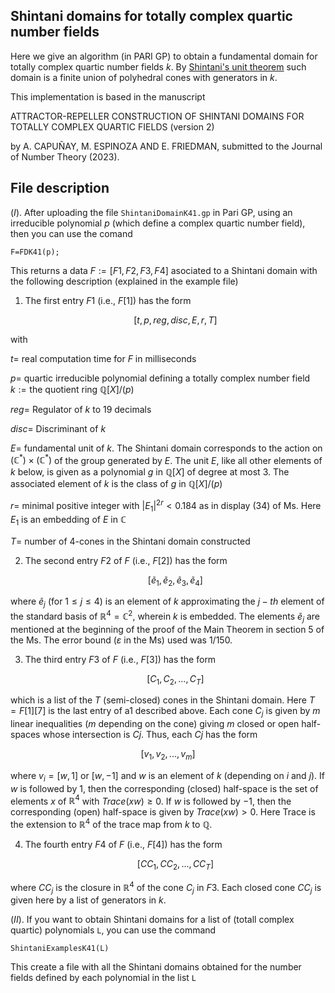 ## Shintani domains for totally complex quartic number fields 

Here we give an algorithm (in PARI GP) to obtain a fundamental domain for totally complex quartic number fields $k$. By [Shintani's unit theorem](https://en.wikipedia.org/wiki/Shintani%27s_unit_theorem) such domain is a finite union of polyhedral cones with generators in $k$. 

This implementation is based in the manuscript

ATTRACTOR-REPELLER CONSTRUCTION OF SHINTANI DOMAINS FOR    
    TOTALLY COMPLEX QUARTIC FIELDS (version 2) 

by A. CAPUÑAY, M. ESPINOZA AND E. FRIEDMAN, submitted to the Journal of Number Theory (2023).

## File description

$(I).$ After uploading the file `ShintaniDomainK41.gp` in Pari GP, using an irreducible polynomial $p$ (which define a complex quartic number field), then you can use the comand 

 `F=FDK41(p);`

This returns a data $F:=[F1,F2,F3,F4]$ asociated to a Shintani domain with the following description (explained in the example file)


1. The first entry $F1$ (i.e., $F[1]$) has the form 

      $$[t,p,reg,disc,E,r,T]$$

with 

$t =$  real computation time for $F$ in milliseconds

$p =$  quartic irreducible polynomial defining a totally complex number field $k:= \text{the quotient ring } \mathbb{Q}[X]/(p)$ 

$reg =$  Regulator of $k$ to 19 decimals

$disc =$ Discriminant of $k$

$E =$  fundamental unit of $k$. The Shintani domain corresponds to the action on $(\mathbb{C}^{\ast})\times(\mathbb{C}^{\ast})$ of the 
       group generated by $E$. The  unit $E$, like all other elements of $k$ below, is given as a polynomial $g$ in $\mathbb{Q}[X]$ 
       of degree at most $3$. The associated element of $k$ is the class of $g$ in $\mathbb{Q}[X]/(p)$
       
$r =$  minimal positive integer with $|E_1|^{2r} < 0.184$ as in display $(34)$ of Ms. Here $E_1$ is an embedding of $E$ in $\mathbb{C}$
   
$T =$    number of 4-cones in the Shintani domain constructed 

  
2. The second entry $F2$ of $F$ (i.e., $F[2]$) has the form  

      $$[\tilde{e}_1,\tilde{e}_2,\tilde{e}_3,\tilde{e}_4]$$

where $\tilde{e}_j$ (for $1\leq j\leq 4$) is an element of $k$ approximating the $j-th$ element of the standard basis of $\mathbb{R}^4 = \mathbb{C}^2$, wherein $k$ is embedded. The elements $\tilde{e}_j$ are mentioned at the beginning of the proof of the Main Theorem in section 5 of the Ms. The error bound ($\varepsilon$ in the Ms) used was $1/150$. 


3. The third entry $F3$ of $F$ (i.e., $F[3]$) has the form  

      $$[C_1,C_2,...,C_T]$$

which is a list of the $T$ (semi-closed) cones in the Shintani domain. Here $T = F[1][7]$ is the last entry of a1  described above. Each cone $C_j$ is given by $m$ linear inequalities ($m$ depending on the cone) giving $m$ closed or open half-spaces whose intersection is $Cj$. Thus, each $Cj$ has the form  

  $$[v_1,v_2,...,v_m]$$

where $v_i=[w,1]$ or $[w,-1]$ and $w$ is an element of $k$ (depending on $i$ and $j$). If $w$ is followed by $1$, then the corresponding (closed) half-space is the set of elements $x$ of $\mathbb{R}^4$ with $Trace(xw) \geq 0$. If $w$ is followed by $-1$, then the corresponding (open) half-space is given by $Trace(xw) > 0$. Here Trace is the extension to $\mathbb{R}^4$ of the trace map from $k$ to $\mathbb{Q}$.

4. The fourth entry $F4$ of $F$ (i.e., $F[4]$) has the form  

      $$[CC_1,CC_2,...,CC_T]$$

where $CC_j$ is the closure in $\mathbb{R}^4$ of the cone $C_j$ in $F3$. Each closed cone $CC_j$ is given here by a list of generators in $k$.
             



$(II).$ If you want to obtain Shintani domains for a list of (totall complex quartic) polynomials `L`, you can use the command

  `ShintaniExamplesK41(L)`

This create a file with all the Shintani domains obtained for the number fields defined by each polynomial in the list `L`
